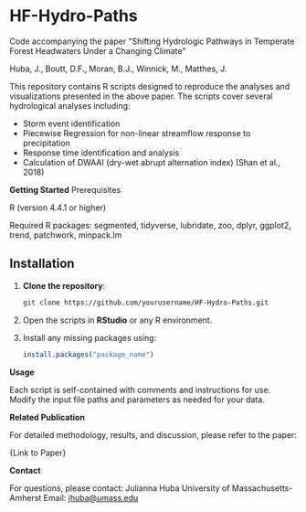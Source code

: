 # HF-Hydro-Paths

Code accompanying the paper "Shifting Hydrologic Pathways in Temperate Forest Headwaters Under a Changing Climate"

Huba, J., Boutt, D.F., Moran, B.J., Winnick, M., Matthes, J.

This repository contains R scripts designed to reproduce the analyses and visualizations presented in the above paper. The scripts cover several hydrological analyses including:
- Storm event identification 
- Piecewise Regression for non-linear streamflow response to precipitation
- Response time identification and analysis
- Calculation of DWAAI (dry-wet abrupt alternation index) (Shan et al., 2018)

**Getting Started**
Prerequisites

R (version 4.4.1 or higher)

Required R packages: segmented, tidyverse, lubridate, zoo, dplyr, ggplot2, trend, patchwork, minpack.lm

## **Installation**

1. **Clone the repository**:
    ```bash
    git clone https://github.com/yourusername/HF-Hydro-Paths.git
    ```
2. Open the scripts in **RStudio** or any R environment.

3. Install any missing packages using:
    ```r
    install.packages("package_name")
    ```

**Usage**

Each script is self-contained with comments and instructions for use. Modify the input file paths and parameters as needed for your data.

**Related Publication**

For detailed methodology, results, and discussion, please refer to the paper:

{Link to Paper}

**Contact**

For questions, please contact:
Julianna Huba
University of Massachusetts-Amherst
Email: jhuba@umass.edu

